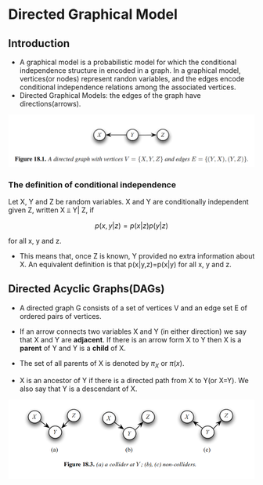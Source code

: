 # Directed Graphical Model

## Introduction
- A graphical model is a probabilistic model for which the conditional independence structure in encoded in a graph. In a graphical model, vertices(or nodes) represent randon variables, and the edges encode conditional independence relations among the associated vertices. 
- Directed Graphical Models: the edges of the graph have directions(arrows).

![](Pictures/DGM01.png)

### The definition of conditional independence

Let X, Y and Z be random variables. X and Y are conditionally independent given Z, written X ⫫ Y| Z, if

$$p(x,y|z)=p(x|z)p(y|z)$$

for all x, y and z.

- This means that, once Z is known, Y provided no extra information about X. An equivalent definition is that p(x|y,z)=p(x|y) for all x, y and z. 

## Directed Acyclic Graphs(DAGs)

- A directed graph G consists of a set of vertices V and an edge set E of ordered pairs of vertices. 

- If an arrow connects two variables X and Y (in either direction) we say that X and Y are **adjacent**. If there is an arrow form X to Y then X is a **parent** of Y and Y is a **child** of X. 
- The set of all parents of X is denoted by $\pi_X$ or $\pi(x)$.
- X is an ancestor of Y if there is a directed path from X to Y(or X=Y). We also say that Y is a descendant of X.

![](Pictures/DGM02.png)